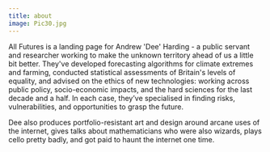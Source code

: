 ```yaml
---
title: about
image: Pic30.jpg
---
```


All Futures is a landing page for Andrew 'Dee' Harding - a public servant and researcher working to make the unknown territory ahead of us a little bit better. They've developed forecasting algorithms for climate extremes and farming, conducted statistical assessments of Britain's levels of equality, and advised on the ethics of new technologies: working across public policy, socio-economic impacts, and the hard sciences for the last decade and a half. In each case, they’ve specialised in finding risks, vulnerabilities, and opportunities to grasp the future. 

Dee also produces portfolio-resistant art and design around arcane uses of the internet, gives talks about mathematicians who were also wizards, plays cello pretty badly, and got paid to haunt the internet one time. 
